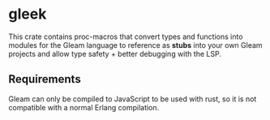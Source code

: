 # gleek
This crate contains proc-macros that convert types and functions into modules for the Gleam language to 
reference as **stubs** into your own Gleam projects and allow type safety + better debugging with the LSP. 

## Requirements
Gleam can only be compiled to JavaScript to be used with rust, so it is not compatible with a normal Erlang compilation. 
